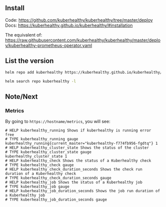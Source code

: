 

## Install

Code: https://github.com/kuberhealthy/kuberhealthy/tree/master/deploy
Docs: https://kuberhealthy.github.io/kuberhealthy/#installation

The equivalent of: 
https://raw.githubusercontent.com/kuberhealthy/kuberhealthy/master/deploy/kuberhealthy-prometheus-operator.yaml


## List the version

```bash
helm repo add kuberhealthy https://kuberhealthy.github.io/kuberhealthy/helm-repos

helm search repo kuberhealthy -l
```


## Note/Next

### Metrics

By going to `https://hostname/metrics`, you will see:
```
# HELP kuberhealthy_running Shows if kuberhealthy is running error free
# TYPE kuberhealthy_running gauge
kuberhealthy_running{current_master="kuberhealthy-f774fb956-fgdtq"} 1
# HELP kuberhealthy_cluster_state Shows the status of the cluster
# TYPE kuberhealthy_cluster_state gauge
kuberhealthy_cluster_state 1
# HELP kuberhealthy_check Shows the status of a Kuberhealthy check
# TYPE kuberhealthy_check gauge
# HELP kuberhealthy_check_duration_seconds Shows the check run duration of a Kuberhealthy check
# TYPE kuberhealthy_check_duration_seconds gauge
# HELP kuberhealthy_job Shows the status of a Kuberhealthy job
# TYPE kuberhealthy_job gauge
# HELP kuberhealthy_job_duration_seconds Shows the job run duration of a Kuberhealthy job
# TYPE kuberhealthy_job_duration_seconds gauge
```